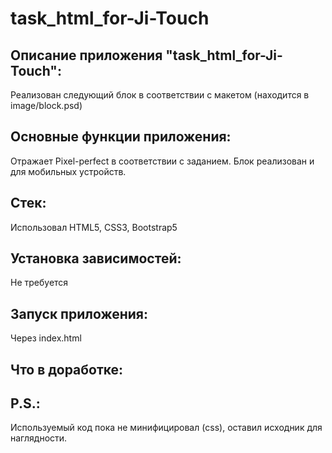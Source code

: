 # task_html_for-Ji-Touch

## Описание приложения "task_html_for-Ji-Touch":

Реализован следующий блок в соответствии с макетом (находится в image/block.psd)

## Основные функции приложения:

Отражает Pixel-perfect в соответствии с заданием.
Блок реализован и для мобильных устройств.

## Стек:

Использовал HTML5, CSS3, Bootstrap5

## Установка зависимостей:

Не требуется

## Запуск приложения:

Через index.html

## Что в доработке:

## P.S.:

Используемый код пока не минифицировал (css), оставил исходник для наглядности.
